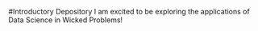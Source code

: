#Introductory Depository
I am excited to be exploring the applications of Data Science in Wicked Problems!
